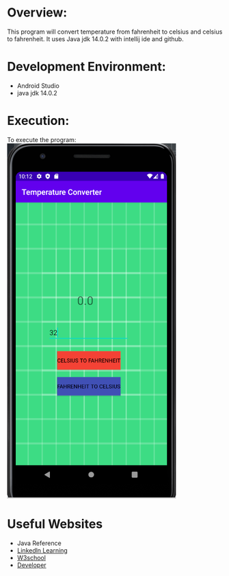 # Overview:
This program will convert temperature from fahrenheit to celsius and celsius to fahrenheit.
It uses Java jdk 14.0.2 with intellij ide and github.

# Development Environment:
* Android Studio
* java jdk 14.0.2

# Execution:
To execute the program:
![Program screenshot showing the output.](Capture.PNG)

# Useful Websites
* Java Reference
* [Linkedln Learning](https://www.linkedin.com/learning/paths/become-a-java-programmer?u=2153100)
* [W3school](https://www.w3schools.com/java/default.asp)
* [Developer](https://developer.android.com/training/basics/firstapp)